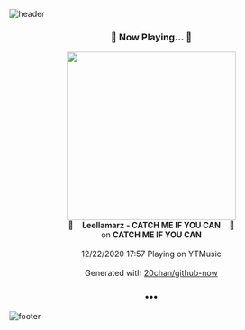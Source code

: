 ![header](https://capsule-render.vercel.app/api?type=wave&height=170&section=header&text=Hi.%20I'm%20SHIFT&fontColor=090707&fontAlignX=45&fontAlignY=65&fontSize=100)

<h3 align="center">🎵 Now Playing... 🎵</h3>
<p align="center">
  <a href="https://music.youtube.com/channel/UCoV8L_tyJqZoRh51f-2ylhQ">
    <img width="300" src="https://lh3.googleusercontent.com/el-TrXoO-goo0GMrTXI0-PtXJyzadkXN1t11DuFjdNpUHtKOON4W8m4Jrb2qU0OjFd8ozdW8GwdnoVz4">
  </a>
  <br>
  🎵&nbsp&nbsp&nbsp <b>Leellamarz - CATCH ME IF YOU CAN</b> &nbsp&nbsp&nbsp🎵
  <br>
  on <b>CATCH ME IF YOU CAN</b>
  
  <br />
  <br />
  12/22/2020 17:57 Playing on YTMusic
  <br />
  <br />
  Generated with <a href="https://github.com/20chan/github-now">20chan/github-now</a>
</p>

<h3 align="center">•••</h3>

![footer](https://capsule-render.vercel.app/api?type=wave&height=150&section=footer)
